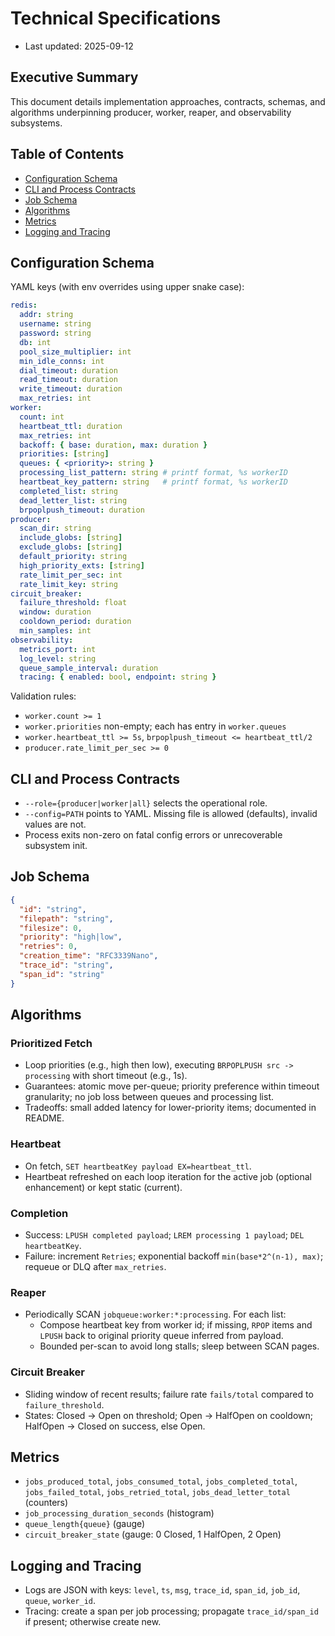 # Technical Specifications

- Last updated: 2025-09-12

## Executive Summary

This document details implementation approaches, contracts, schemas, and algorithms underpinning producer, worker, reaper, and observability subsystems.

## Table of Contents

- [Configuration Schema](#configuration-schema)
- [CLI and Process Contracts](#cli-and-process-contracts)
- [Job Schema](#job-schema)
- [Algorithms](#algorithms)
- [Metrics](#metrics)
- [Logging and Tracing](#logging-and-tracing)

## Configuration Schema

YAML keys (with env overrides using upper snake case):

```yaml
redis:
  addr: string
  username: string
  password: string
  db: int
  pool_size_multiplier: int
  min_idle_conns: int
  dial_timeout: duration
  read_timeout: duration
  write_timeout: duration
  max_retries: int
worker:
  count: int
  heartbeat_ttl: duration
  max_retries: int
  backoff: { base: duration, max: duration }
  priorities: [string]
  queues: { <priority>: string }
  processing_list_pattern: string # printf format, %s workerID
  heartbeat_key_pattern: string   # printf format, %s workerID
  completed_list: string
  dead_letter_list: string
  brpoplpush_timeout: duration
producer:
  scan_dir: string
  include_globs: [string]
  exclude_globs: [string]
  default_priority: string
  high_priority_exts: [string]
  rate_limit_per_sec: int
  rate_limit_key: string
circuit_breaker:
  failure_threshold: float
  window: duration
  cooldown_period: duration
  min_samples: int
observability:
  metrics_port: int
  log_level: string
  queue_sample_interval: duration
  tracing: { enabled: bool, endpoint: string }
```

Validation rules:

- `worker.count >= 1`
- `worker.priorities` non-empty; each has entry in `worker.queues`
- `worker.heartbeat_ttl >= 5s`, `brpoplpush_timeout <= heartbeat_ttl/2`
- `producer.rate_limit_per_sec >= 0`

## CLI and Process Contracts

- `--role={producer|worker|all}` selects the operational role.
- `--config=PATH` points to YAML. Missing file is allowed (defaults), invalid values are not.
- Process exits non-zero on fatal config errors or unrecoverable subsystem init.

## Job Schema

```json
{
  "id": "string",
  "filepath": "string",
  "filesize": 0,
  "priority": "high|low",
  "retries": 0,
  "creation_time": "RFC3339Nano",
  "trace_id": "string",
  "span_id": "string"
}
```

## Algorithms

### Prioritized Fetch

- Loop priorities (e.g., high then low), executing `BRPOPLPUSH src -> processing` with short timeout (e.g., 1s).
- Guarantees: atomic move per-queue; priority preference within timeout granularity; no job loss between queues and processing list.
- Tradeoffs: small added latency for lower-priority items; documented in README.

### Heartbeat

- On fetch, `SET heartbeatKey payload EX=heartbeat_ttl`.
- Heartbeat refreshed on each loop iteration for the active job (optional enhancement) or kept static (current).

### Completion

- Success: `LPUSH completed payload`; `LREM processing 1 payload`; `DEL heartbeatKey`.
- Failure: increment `Retries`; exponential backoff `min(base*2^(n-1), max)`; requeue or DLQ after `max_retries`.

### Reaper

- Periodically SCAN `jobqueue:worker:*:processing`. For each list:
  - Compose heartbeat key from worker id; if missing, `RPOP` items and `LPUSH` back to original priority queue inferred from payload.
  - Bounded per-scan to avoid long stalls; sleep between SCAN pages.

### Circuit Breaker

- Sliding window of recent results; failure rate `fails/total` compared to `failure_threshold`.
- States: Closed → Open on threshold; Open → HalfOpen on cooldown; HalfOpen → Closed on success, else Open.

## Metrics

- `jobs_produced_total`, `jobs_consumed_total`, `jobs_completed_total`, `jobs_failed_total`, `jobs_retried_total`, `jobs_dead_letter_total` (counters)
- `job_processing_duration_seconds` (histogram)
- `queue_length{queue}` (gauge)
- `circuit_breaker_state` (gauge: 0 Closed, 1 HalfOpen, 2 Open)

## Logging and Tracing

- Logs are JSON with keys: `level`, `ts`, `msg`, `trace_id`, `span_id`, `job_id`, `queue`, `worker_id`.
- Tracing: create a span per job processing; propagate `trace_id/span_id` if present; otherwise create new.
